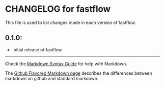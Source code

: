 # CHANGELOG for fastflow

This file is used to list changes made in each version of fastflow.

## 0.1.0:

* Initial release of fastflow

- - -
Check the [Markdown Syntax Guide](http://daringfireball.net/projects/markdown/syntax) for help with Markdown.

The [Github Flavored Markdown page](http://github.github.com/github-flavored-markdown/) describes the differences between markdown on github and standard markdown.
